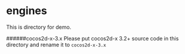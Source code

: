 engines
======


This is directory for demo.

######cocos2d-x-3.x
Please put cocos2d-x 3.2+ source code in this directory and rename it to `cocos2d-x-3.x`
